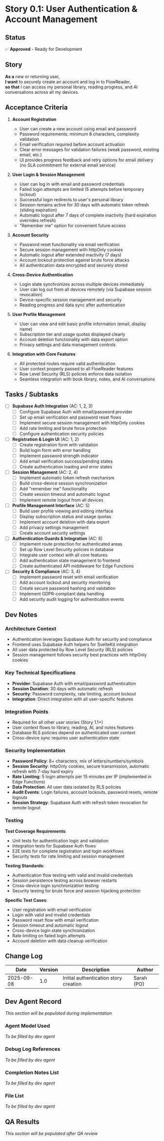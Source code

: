 # Story 0.1: User Authentication & Account Management

## Status
✅ **Approved** - Ready for Development

## Story

**As a** new or returning user,  
**I want** to securely create an account and log in to FlowReader,  
**so that** I can access my personal library, reading progress, and AI conversations across all my devices.

## Acceptance Criteria

1. **Account Registration**
   - User can create a new account using email and password
   - Password requirements: minimum 8 characters, complexity validation
   - Email verification required before account activation
   - Clear error messages for validation failures (weak password, existing email, etc.)
   - UI provides progress feedback and retry options for email delivery (no SLA commitment for external email service)

2. **User Login & Session Management**
   - User can log in with email and password credentials
   - Failed login attempts are limited (5 attempts before temporary lockout)
   - Successful login redirects to user's personal library
   - Session remains active for 30 days with automatic token refresh (sliding expiration)
   - Automatic logout after 7 days of complete inactivity (hard expiration overrides refresh)
   - "Remember me" option for convenient future access

3. **Account Security**
   - Password reset functionality via email verification
   - Secure session management with httpOnly cookies
   - Automatic logout after extended inactivity (7 days)
   - Account lockout protection against brute force attacks
   - All authentication data encrypted and securely stored

4. **Cross-Device Authentication**
   - Login state synchronizes across multiple devices immediately
   - User can log out from all devices remotely (via Supabase session revocation)
   - Device-specific session management and security
   - Reading progress and data sync after authentication

5. **User Profile Management**
   - User can view and edit basic profile information (email, display name)
   - Subscription tier and usage quotas displayed clearly
   - Account deletion functionality with data export option
   - Privacy settings and data management controls

6. **Integration with Core Features**
   - All protected routes require valid authentication
   - User context properly passed to all FlowReader features
   - Row Level Security (RLS) policies enforce data isolation
   - Seamless integration with book library, notes, and AI conversations

## Tasks / Subtasks

- [ ] **Supabase Auth Integration** (AC: 1, 2, 3)
  - [ ] Configure Supabase Auth with email/password provider
  - [ ] Set up email verification and password reset flows
  - [ ] Implement secure session management with httpOnly cookies
  - [ ] Add rate limiting and brute force protection
  - [ ] Configure authentication security policies

- [ ] **Registration & Login UI** (AC: 1, 2)
  - [ ] Create registration form with validation
  - [ ] Build login form with error handling
  - [ ] Implement password strength indicator
  - [ ] Add email verification success/pending states
  - [ ] Create authentication loading and error states

- [ ] **Session Management** (AC: 2, 4)
  - [ ] Implement automatic token refresh mechanism
  - [ ] Build cross-device session synchronization
  - [ ] Add "remember me" functionality
  - [ ] Create session timeout and automatic logout
  - [ ] Implement remote logout from all devices

- [ ] **Profile Management Interface** (AC: 5)
  - [ ] Build user profile viewing and editing interface
  - [ ] Display subscription status and usage quotas
  - [ ] Implement account deletion with data export
  - [ ] Add privacy settings management
  - [ ] Create account security settings

- [ ] **Authentication Guards & Integration** (AC: 6)
  - [ ] Implement route protection for authenticated areas
  - [ ] Set up Row Level Security policies in database
  - [ ] Integrate user context with all core features
  - [ ] Add authentication state management to frontend
  - [ ] Create authenticated API middleware for Edge Functions

- [ ] **Security & Compliance** (AC: 3, 4)
  - [ ] Implement password reset with email verification
  - [ ] Add account lockout and security monitoring
  - [ ] Create secure password hashing and validation
  - [ ] Implement GDPR-compliant data handling
  - [ ] Add security audit logging for authentication events

## Dev Notes

### Architecture Context
- Authentication leverages Supabase Auth for security and compliance
- Frontend uses Supabase Auth helpers for SvelteKit integration
- All user data protected by Row Level Security (RLS) policies
- Session management follows security best practices with httpOnly cookies

### Key Technical Specifications
- **Provider**: Supabase Auth with email/password authentication
- **Session Duration**: 30 days with automatic refresh
- **Security**: Password complexity, rate limiting, account lockout
- **Integration**: Direct integration with all user-specific features

### Integration Points
- Required for all other user stories (Story 1.1+)
- User context flows to library, reading, AI, and notes features
- Database RLS policies depend on authenticated user context
- Cross-device sync requires user authentication state

### Security Implementation
- **Password Policy**: 8+ characters, mix of letters/numbers/symbols
- **Session Security**: httpOnly cookies, secure transmission, automatic refresh with 7-day hard expiry
- **Rate Limiting**: 5 login attempts per 15 minutes per IP (implemented in Edge Functions)
- **Data Protection**: All user data isolated by RLS policies
- **Audit Events**: Login failures, account lockouts, password resets, remote logouts
- **Session Strategy**: Supabase Auth with refresh token revocation for remote logout

### Testing

**Test Coverage Requirements**:
- Unit tests for authentication logic and validation
- Integration tests for Supabase Auth flows
- E2E tests for complete registration and login workflows
- Security tests for rate limiting and session management

**Testing Standards**:
- Authentication flow testing with valid and invalid credentials
- Session persistence testing across browser restarts
- Cross-device login synchronization testing
- Security testing for brute force and session hijacking protection

**Specific Test Cases**:
- User registration with email verification
- Login with valid and invalid credentials
- Password reset flow with email verification
- Session timeout and automatic logout
- Cross-device login state synchronization
- Rate limiting on failed login attempts
- Account deletion with data cleanup verification

## Change Log

| Date | Version | Description | Author |
|------|---------|-------------|--------|
| 2025-09-08 | 1.0 | Initial authentication story creation | Sarah (PO) |

## Dev Agent Record

*This section will be populated during implementation*

### Agent Model Used
*To be filled by dev agent*

### Debug Log References
*To be filled by dev agent*

### Completion Notes List
*To be filled by dev agent*

### File List
*To be filled by dev agent*

## QA Results

*This section will be populated after QA review*